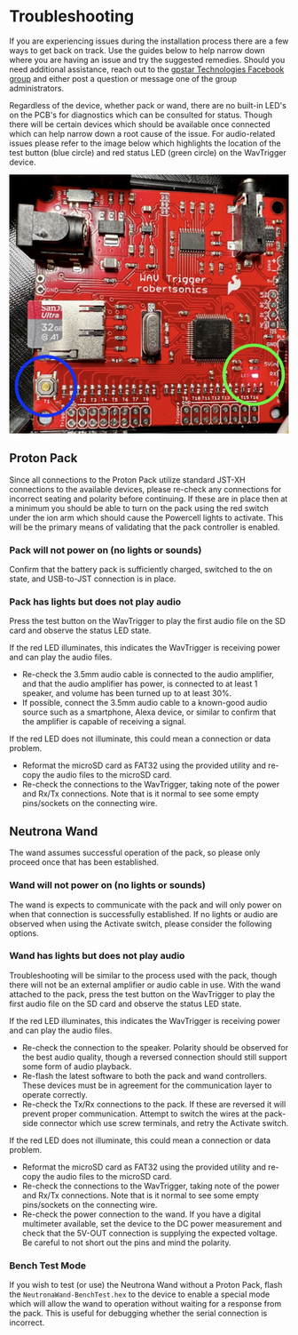 # Troubleshooting

If you are experiencing issues during the installation process there are a few ways to get back on track. Use the guides below to help narrow down where you are having an issue and try the suggested remedies. Should you need additional assistance, reach out to the [gpstar Technologies Facebook group](https://www.facebook.com/groups/gpstartechnologies) and either post a question or message one of the group administrators.

Regardless of the device, whether pack or wand, there are no built-in LED's on the PCB's for diagnostics which can be consulted for status. Though there will be certain devices which should be available once connected which can help narrow down a root cause of the issue. For audio-related issues please refer to the image below which highlights the location of the test button (blue circle) and red status LED (green circle) on the WavTrigger device.

![](images/WavTrigger_Debug.jpg)

## Proton Pack

Since all connections to the Proton Pack utilize standard JST-XH connections to the available devices, please re-check any connections for incorrect seating and polarity before continuing. If these are in place then at a minimum you should be able to turn on the pack using the red switch under the ion arm which should cause the Powercell lights to activate. This will be the primary means of validating that the pack controller is enabled.

### Pack will not power on (no lights or sounds)

Confirm that the battery pack is sufficiently charged, switched to the on state, and USB-to-JST connection is in place.

### Pack has lights but does not play audio

Press the test button on the WavTrigger to play the first audio file on the SD card and observe the status LED state.

If the red LED illuminates, this indicates the WavTrigger is receiving power and can play the audio files.

* Re-check the 3.5mm audio cable is connected to the audio amplifier, and that the audio amplifier has power, is connected to at least 1 speaker, and volume has been turned up to at least 30%.
* If possible, connect the 3.5mm audio cable to a known-good audio source such as a smartphone, Alexa device, or similar to confirm that the amplifier is capable of receiving a signal.

If the red LED does not illuminate, this could mean a connection or data problem.

* Reformat the microSD card as FAT32 using the provided utility and re-copy the audio files to the microSD card.
* Re-check the connections to the WavTrigger, taking note of the power and Rx/Tx connections. Note that is it normal to see some empty pins/sockets on the connecting wire.


## Neutrona Wand

The wand assumes successful operation of the pack, so please only proceed once that has been established.

### Wand will not power on (no lights or sounds)

The wand is expects to communicate with the pack and will only power on when that connection is successfully established. If no lights or audio are observed when using the Activate switch, please consider the following options.

### Wand has lights but does not play audio

Troubleshooting will be similar to the process used with the pack, though there will not be an external amplifier or audio cable in use. With the wand attached to the pack, press the test button on the WavTrigger to play the first audio file on the SD card and observe the status LED state.

If the red LED illuminates, this indicates the WavTrigger is receiving power and can play the audio files.

* Re-check the connection to the speaker. Polarity should be observed for the best audio quality, though a reversed connection should still support some form of audio playback.
* Re-flash the latest software to both the pack and wand controllers. These devices must be in agreement for the communication layer to operate correctly.
* Re-check the Tx/Rx connections to the pack. If these are reversed it will prevent proper communication. Attempt to switch the wires at the pack-side connector which use screw terminals, and retry the Activate switch.

If the red LED does not illuminate, this could mean a connection or data problem.

* Reformat the microSD card as FAT32 using the provided utility and re-copy the audio files to the microSD card.
* Re-check the connections to the WavTrigger, taking note of the power and Rx/Tx connections. Note that is it normal to see some empty pins/sockets on the connecting wire.
* Re-check the power connection to the wand. If you have a digital multimeter available, set the device to the DC power measurement and check that the 5V-OUT connection is supplying the expected voltage. Be careful to not short out the pins and mind the polarity.

### Bench Test Mode

If you wish to test (or use) the Neutrona Wand without a Proton Pack, flash the `NeutronaWand-BenchTest.hex` to the device to enable a special mode which will allow the wand to operation without waiting for a response from the pack. This is useful for debugging whether the serial connection is incorrect.